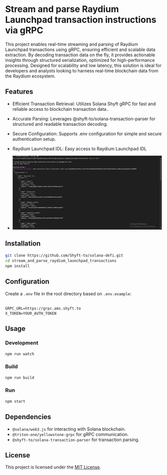 # Stream and parse Raydium Launchpad transaction instructions via gRPC

This project enables real-time streaming and parsing of Raydium Launchpad transactions using gRPC,
ensuring efficient and scalable data extraction. By decoding transaction data on the fly, 
it provides actionable insights through structured serialization, optimized for high-performance processing.
Designed for scalability and low latency, 
this solution is ideal for developers and analysts looking to harness real-time blockchain data from the Raydium ecosystem.

## Features
- Efficient Transaction Retrieval: Utilizes Solana Shyft gRPC for fast and reliable access to blockchain transaction data..
- Accurate Parsing: Leverages @shyft-to/solana-transaction-parser for structured and readable transaction decoding.
- Secure Configuration: Supports .env configuration for simple and secure authentication setup.
- Raydium Launchpad IDL: Easy access to Raydium Launchpad IDL

- ![screenshot](assets/raydium-launchpad.png?raw=true "Screenshot")


## Installation
```sh
git clone https://github.com/Shyft-to/solana-defi.git
cd stream_and_parse_raydium_launchpad_transactions
npm install
```

## Configuration
Create a `.env` file in the root directory based on `.env.example`:
```

GRPC_URL=https://grpc.ams.shyft.to
X_TOKEN=YOUR_AUTH_TOKEN
```

## Usage
### Development
```sh
npm run watch
```

### Build
```sh
npm run build
```

### Run
```sh
npm start
```

## Dependencies
- `@solana/web3.js` for interacting with Solana blockchain.
- `@triton-one/yellowstone-grpc` for gRPC communication.
- `@shyft-to/solana-transaction-parser` for transaction parsing.

## License
This project is licensed under the [MIT License](LICENSE).

